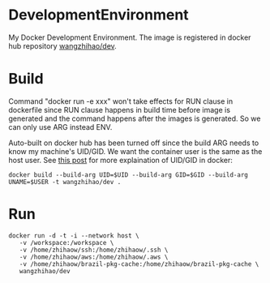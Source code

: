 # DevelopmentEnvironment

My Docker Development Environment. The image is registered in docker hub repository [wangzhihao/dev](https://hub.docker.com/r/wangzhihao/dev).


# Build 

Command "docker run -e xxx" won't take effects for RUN clause in dockerfile since
RUN clause happens in build time before image is generated and the command happens
after the images is generated. So we can only use ARG instead ENV.

Auto-built on docker hub has been turned off since the build ARG needs to know my machine's UID/GID.
We want the container user is the same as the host user.
See [this post](
https://medium.com/@mccode/understanding-how-uid-and-gid-work-in-docker-containers-c37a01d01cf)
for more explaination of UID/GID in docker:

```
docker build --build-arg UID=$UID --build-arg GID=$GID --build-arg UNAME=$USER -t wangzhihao/dev .
```

# Run

```
docker run -d -t -i --network host \
   -v /workspace:/workspace \
   -v /home/zhihaow/ssh:/home/zhihaow/.ssh \
   -v /home/zhihaow/aws:/home/zhihaow/.aws \
   -v /home/zhihaow/brazil-pkg-cache:/home/zhihaow/brazil-pkg-cache \
   wangzhihao/dev
```
